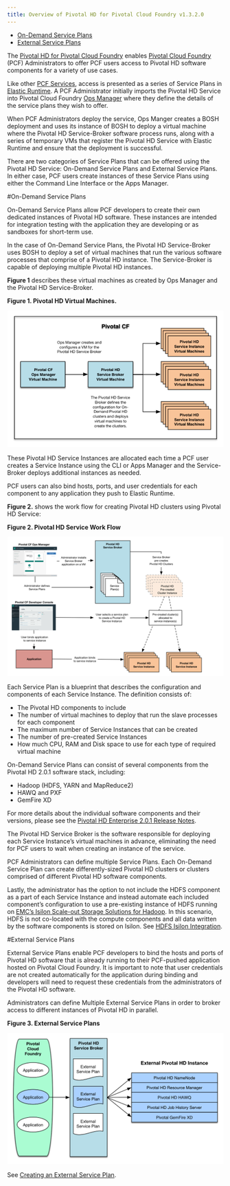 ```yaml
---
title: Overview of Pivotal HD for Pivotal Cloud Foundry v1.3.2.0
---
```


* [On-Demand Service Plans](#on-demand)
* [External Service Plans](#ext-plans)

The [Pivotal HD for Pivotal Cloud Foundry](https://network.pivotal.io/products/pivotal-hd-service) enables [Pivotal Cloud Foundry](https://network.pivotal.io/products/pivotal-cf) (PCF) Administrators to offer PCF users access to Pivotal HD software components for a variety of use cases.

Like other [PCF Services](http://docs.pivotal.io/pivotalcf/services/overview.html), access is presented as a series of Service Plans in [Elastic Runtime](http://docs.pivotal.io/pivotalcf/concepts/overview.html).  A PCF Administrator initially imports the Pivotal HD Service into Pivotal Cloud Foundry [Ops Manager](http://docs.pivotal.io/pivotalcf/customizing/) where they define the details of the service plans they wish to offer.

When PCF Administrators deploy the service, Ops Manger creates a BOSH deployment and uses its instance of BOSH to deploy a virtual machine where the Pivotal HD Service-Broker software process runs, along with a series of temporary VMs that register the Pivotal HD Service with Elastic Runtime and ensure that the deployment is successful.

There are two categories of Service Plans that can be offered using the Pivotal HD Service: On-Demand Service Plans and External Service Plans.  In either case, PCF users create instances of these Service Plans using either the Command Line Interface or the Apps Manager.

<a id="on-demand"></a>
#On-Demand Service Plans

On-Demand Service Plans allow PCF developers to create their own dedicated instances of Pivotal HD software.  These instances are intended for integration testing with the application they are developing or as sandboxes for short-term use.

In the case of On-Demand Service Plans, the Pivotal HD Service-Broker uses BOSH to deploy a set of virtual machines that run the various software processes that comprise of a Pivotal HD instance.  The Service-Broker is capable of deploying multiple Pivotal HD instances.

**Figure 1** describes these virtual machines as created by Ops Manager and the Pivotal HD Service-Broker.

**Figure 1. Pivotal HD Virtual Machines.**

![PHD - CF Architecture](images/architecture.png)

These Pivotal HD Service Instances are allocated each time a PCF user creates a Service Instance using the CLI or Apps Manager and the Service-Broker deploys additional instances as needed.

PCF users can also bind hosts, ports, and user credentials for each component to any application they push to Elastic Runtime.

**Figure 2.** shows the work flow for creating Pivotal HD clusters using Pivotal HD Service:

**Figure 2. Pivotal HD Service Work Flow**

![Data Service Work Flow](/images/data_service.png "Data Service Work Flow")

Each Service Plan is a blueprint that describes the configuration and components of each Service Instance. The definition consists of:

* The Pivotal HD components to include
* The number of virtual machines to deploy that run the slave processes for each component
* The maximum number of Service Instances that can be created
* The number of pre-created Service Instances
* How much CPU, RAM and Disk space to use for each type of required virtual machine

On-Demand Service Plans can consist of several components from the Pivotal HD 2.0.1 software stack, including:

* Hadoop (HDFS, YARN and MapReduce2)
* HAWQ and PXF
* GemFire XD

For more details about the individual software components and their versions, please see the [Pivotal HD Enterprise 2.0.1 Release Notes](http://pivotalhd-210.docs.pivotal.io/doc/2010/PHDEnterprise2.0.1ReleaseNotes.html#PHDEnterprise2.0.1ReleaseNotes-VersioningandCompatibility).

The Pivotal HD Service Broker is the software responsible for deploying each Service Instance’s virtual machines in advance, eliminating the need for PCF users to wait when creating an instance of the service.

PCF Administrators can define multiple Service Plans. Each On-Demand Service Plan can create differently-sized Pivotal HD clusters or clusters comprised of different Pivotal HD software components.

Lastly, the administrator has the option to not include the HDFS component as a part of each Service Instance and instead automate each included component’s configuration to use a pre-existing instance of HDFS running on [EMC’s Isilon Scale-out Storage Solutions for Hadoop](http://www.emc.com/big-data/scale-out-storage-hadoop.htm).  In this scenario, HDFS is not co-located with the compute components and all data written by the software components is stored on Isilon. See [HDFS Isilon Integration](isilon.html).

<a id="ext-plans"></a>
#External Service Plans

External Service Plans enable PCF developers to bind the hosts and ports of Pivotal HD software that is already running to their PCF-pushed application hosted on Pivotal Cloud Foundry.  It is important to note that user credentials are not created automatically for the application during binding and developers will need to request these credentials from the administrators of the Pivotal HD software.

Administrators can define Multiple External Service Plans in order to broker access to different instances of Pivotal HD in parallel.

**Figure 3. External Service Plans**

![External Service Plans](/images/external_service_plan.png "External Service Plans")

See [Creating an External Service Plan](external-service-plans.html).

<a id="hawq-hdsf"></a>






